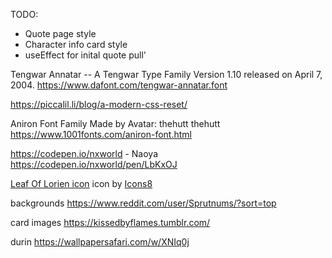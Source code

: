  TODO:
- Quote page style
- Character info card style 
- useEffect for inital quote pull'



Tengwar Annatar -- A Tengwar Type Family
Version 1.10 released on April 7, 2004.
https://www.dafont.com/tengwar-annatar.font



https://piccalil.li/blog/a-modern-css-reset/



Aniron Font Family
Made by Avatar: thehutt thehutt
https://www.1001fonts.com/aniron-font.html


https://codepen.io/nxworld - Naoya
https://codepen.io/nxworld/pen/LbKxOJ

<a target="_blank" href="undefined/icons/set/leaf-of-lorien">Leaf Of Lorien icon</a> icon by <a target="_blank" href="">Icons8</a>

backgrounds
https://www.reddit.com/user/Sprutnums/?sort=top

card images
https://kissedbyflames.tumblr.com/

durin
https://wallpapersafari.com/w/XNIq0j
